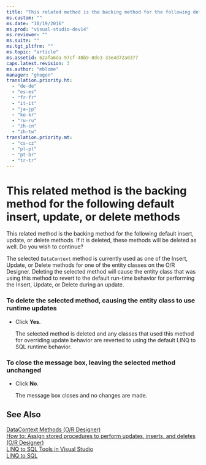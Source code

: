 ```yaml
---
title: "This related method is the backing method for the following default insert, update, or delete methods | Microsoft Docs"
ms.custom: ""
ms.date: "10/19/2016"
ms.prod: "visual-studio-dev14"
ms.reviewer: ""
ms.suite: ""
ms.tgt_pltfrm: ""
ms.topic: "article"
ms.assetid: 62afa6da-97cf-48b9-8de3-33e4d72a0377
caps.latest.revision: 3
ms.author: "mblome"
manager: "ghogen"
translation.priority.ht: 
  - "de-de"
  - "es-es"
  - "fr-fr"
  - "it-it"
  - "ja-jp"
  - "ko-kr"
  - "ru-ru"
  - "zh-cn"
  - "zh-tw"
translation.priority.mt: 
  - "cs-cz"
  - "pl-pl"
  - "pt-br"
  - "tr-tr"
---
```

# This related method is the backing method for the following default insert, update, or delete methods
This related method is the backing method for the following default insert, update, or delete methods. If it is deleted, these methods will be deleted as well. Do you wish to continue?  
  
 The selected `DataContext` method is currently used as one of the Insert, Update, or Delete methods for one of the entity classes on the O/R Designer. Deleting the selected method will cause the entity class that was using this method to revert to the default run-time behavior for performing the Insert, Update, or Delete during an update.  
  
### To delete the selected method, causing the entity class to use runtime updates  
  
-   Click **Yes**.  
  
     The selected method is deleted and any classes that used this method for overriding update behavior are reverted to using the default LINQ to SQL runtime behavior.  
  
### To close the message box, leaving the selected method unchanged  
  
-   Click **No**.  
  
     The message box closes and no changes are made.  
  
## See Also  
 [DataContext Methods (O/R Designer)](../data-tools/datacontext-methods--o-r-designer-.md)   
 [How to: Assign stored procedures to perform updates, inserts, and deletes (O/R Designer)](../data-tools/how-to--assign-stored-procedures-to-perform-updates--inserts--and-deletes--o-r-designer-.md)   
 [LINQ to SQL Tools in Visual Studio](../data-tools/linq-to-sql-tools-in-visual-studio2.md)   
 [LINQ to SQL](../Topic/LINQ%20to%20SQL.md)